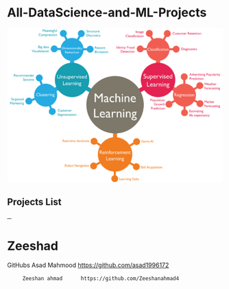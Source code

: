 # All-DataScience-and-ML-Projects
![alt text](https://github.com/Zeeshanahmad4/All-DataScience-and-ML-Projects/blob/master/Resources/machine-learning1.png)

## Projects List
─
# Zeeshad 
GitHubs
         Asad Mahmood       https://github.com/asad1996172

         Zeeshan ahmad      https://github.com/Zeeshanahmad4

